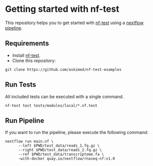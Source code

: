 # Getting started with nf-test

This repository helps you to get started with [nf-test](https://code.askimed.com/nf-test) using a [nextflow pipeline](https://github.com/GoekeLab/bioinformatics-workflows/tree/master/nextflow). 

## Requirements
* Install [nf-test](https://code.askimed.com/nf-test/installation/).
* Clone this repository:
```
git clone https://github.com/askimed/nf-test-examples
```

## Run Tests
All included tests can be executed with a single command. 
```
nf-test test tests/modules/local/*.nf.test 
```

## Run Pipeline
If you want to run the pipeline, please execute the following command: 
```
nextflow run main.nf \
      --left $PWD/test_data/reads_1.fq.gz \
      --right $PWD/test_data/reads_2.fq.gz \
      --ref $PWD/test_data/transcriptome.fa \
      -with-docker quay.io/nextflow/rnaseq-nf:v1.0
```
